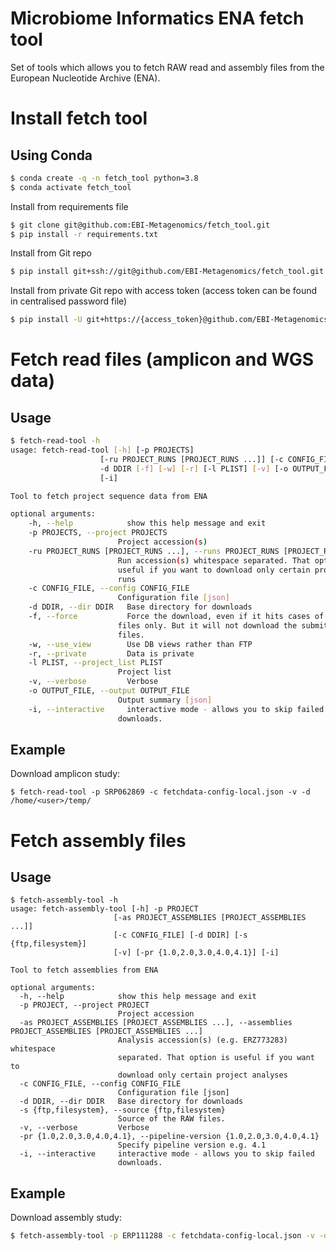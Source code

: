 Microbiome Informatics ENA fetch tool
=====================================

Set of tools which allows you to fetch RAW read and assembly files from the European Nucleotide Archive (ENA).


Install fetch tool
==================

Using Conda
-----------

```bash
$ conda create -q -n fetch_tool python=3.8
$ conda activate fetch_tool
```

Install from requirements file

```bash
$ git clone git@github.com:EBI-Metagenomics/fetch_tool.git
$ pip install -r requirements.txt
```

Install from Git repo

```bash
$ pip install git+ssh://git@github.com/EBI-Metagenomics/fetch_tool.git
```

Install from private Git repo with access token (access token can be found in centralised password file)

```bash
$ pip install -U git+https://{access_token}@github.com/EBI-Metagenomics/fetch_tool@master
```

Fetch read files (amplicon and WGS data)
=====

Usage
-----

```bash
$ fetch-read-tool -h
usage: fetch-read-tool [-h] [-p PROJECTS]
                    [-ru PROJECT_RUNS [PROJECT_RUNS ...]] [-c CONFIG_FILE]
                    -d DDIR [-f] [-w] [-r] [-l PLIST] [-v] [-o OUTPUT_FILE]
                    [-i]

Tool to fetch project sequence data from ENA

optional arguments:
    -h, --help            show this help message and exit
    -p PROJECTS, --project PROJECTS
                        Project accession(s)
    -ru PROJECT_RUNS [PROJECT_RUNS ...], --runs PROJECT_RUNS [PROJECT_RUNS ...]
                        Run accession(s) whitespace separated. That option is
                        useful if you want to download only certain project
                        runs
    -c CONFIG_FILE, --config CONFIG_FILE
                        Configuration file [json]
    -d DDIR, --dir DDIR   Base directory for downloads
    -f, --force           Force the download, even if it hits cases of submitted
                        files only. But it will not download the submitted
                        files.
    -w, --use_view        Use DB views rather than FTP
    -r, --private         Data is private
    -l PLIST, --project_list PLIST
                        Project list
    -v, --verbose         Verbose
    -o OUTPUT_FILE, --output OUTPUT_FILE
                        Output summary [json]
    -i, --interactive     interactive mode - allows you to skip failed
                        downloads.
```

Example
--------

Download amplicon study:

    $ fetch-read-tool -p SRP062869 -c fetchdata-config-local.json -v -d /home/<user>/temp/

Fetch assembly files
=====

Usage
-----


    $ fetch-assembly-tool -h
    usage: fetch-assembly-tool [-h] -p PROJECT
                           [-as PROJECT_ASSEMBLIES [PROJECT_ASSEMBLIES ...]]
                           [-c CONFIG_FILE] [-d DDIR] [-s {ftp,filesystem}]
                           [-v] [-pr {1.0,2.0,3.0,4.0,4.1}] [-i]

    Tool to fetch assemblies from ENA

    optional arguments:
      -h, --help            show this help message and exit
      -p PROJECT, --project PROJECT
                            Project accession
      -as PROJECT_ASSEMBLIES [PROJECT_ASSEMBLIES ...], --assemblies PROJECT_ASSEMBLIES [PROJECT_ASSEMBLIES ...]
                            Analysis accession(s) (e.g. ERZ773283) whitespace
                            separated. That option is useful if you want to
                            download only certain project analyses
      -c CONFIG_FILE, --config CONFIG_FILE
                            Configuration file [json]
      -d DDIR, --dir DDIR   Base directory for downloads
      -s {ftp,filesystem}, --source {ftp,filesystem}
                            Source of the RAW files.
      -v, --verbose         Verbose
      -pr {1.0,2.0,3.0,4.0,4.1}, --pipeline-version {1.0,2.0,3.0,4.0,4.1}
                            Specify pipeline version e.g. 4.1
      -i, --interactive     interactive mode - allows you to skip failed
                            downloads.

Example
--------

Download assembly study:

```bash
$ fetch-assembly-tool -p ERP111288 -c fetchdata-config-local.json -v -d /home/<user>/temp/
```
